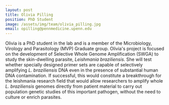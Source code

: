 ```yaml
---
layout: post
title: Olivia Pilling
position: PhD Student
image: /assets/img/team/olivia_pilling.jpg
email: opilling@pennmedicine.upenn.edu
---
```


Olivia is a PhD student in the lab and is a member of the Microbiology, Virology and Parasitology (MVP) Graduate group.  Olivia's project is focused on the development of Selective Whole Genome Amplification (SWGA) to study the skin-dwelling parasite, *Leishmania braziliensis*.  She will test whether specially designed primer sets are capable of selectively amplifying *L. braziliensis* DNA even in the presence of substantial human DNA contamination.  If successful, this would constitute a breakthrough for the leishmania research field that would allow researchers to amplify whole *L. braziliensis* genomes directly from patient material to carry out population genetic studies of this important pathogen, without the need to culture or enrich parasites.  

